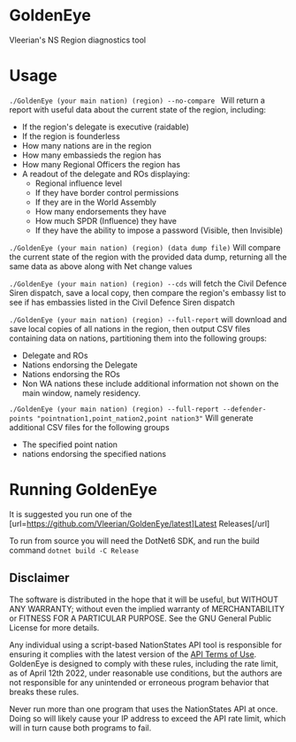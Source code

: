 # GoldenEye
Vleerian's NS Region diagnostics tool

# Usage
`./GoldenEye (your main nation) (region) --no-compare `
Will return a report with useful data about the current state of the region, including:
- If the region's delegate is executive (raidable)
- If the region is founderless
- How many nations are in the region
- How many embassieds the region has
- How many Regional Officers the region has
- A readout of the delegate and ROs displaying:
    - Regional influence level
    - If they have border control permissions
    - If they are in the World Assembly
    - How many endorsements they have
    - How much SPDR (Influence) they have
    - If they have the ability to impose a password (Visible, then Invisible)

`./GoldenEye (your main nation) (region) (data dump file)`
Will compare the current state of the region with the provided data dump, returning all the same data as above along with Net change values

`./GoldenEye (your main nation) (region) --cds`
will fetch the Civil Defence Siren dispatch, save a local copy, then compare the region's embassy list to see if has embassies listed in the Civil Defence Siren dispatch

`./GoldenEye (your main nation) (region) --full-report`
will download and save local copies of all nations in the region, then output CSV files containing data on nations, partitioning them into the following groups:
- Delegate and ROs
- Nations endorsing the Delegate
- Nations endorsing the ROs
- Non WA nations
these include additional information not shown on the main window, namely residency.

`./GoldenEye (your main nation) (region) --full-report --defender-points "pointnation1,point_nation2,point nation3"`
Will generate additional CSV files for the following groups
- The specified point nation
- nations endorsing the specified nations

# Running GoldenEye

It is suggested you run one of the [url=https://github.com/Vleerian/GoldenEye/latest]Latest Releases[/url]

To run from source you will need the DotNet6 SDK, and run the build command
`dotnet build -C Release`

## Disclaimer

The software is distributed in the hope that it will be useful, but WITHOUT ANY WARRANTY; without even the implied
warranty of MERCHANTABILITY or FITNESS FOR A PARTICULAR PURPOSE.  See the GNU General Public License for more details.

Any individual using a script-based NationStates API tool is responsible for ensuring it complies with the latest
version of the [API Terms of Use](https://www.nationstates.net/pages/api.html#terms). GoldenEye is designed to comply with
these rules, including the rate limit, as of April 12th 2022, under reasonable use conditions, but the authors are not
responsible for any unintended or erroneous program behavior that breaks these rules.

Never run more than one program that uses the NationStates API at once. Doing so will likely cause your IP address to
exceed the API rate limit, which will in turn cause both programs to fail.
